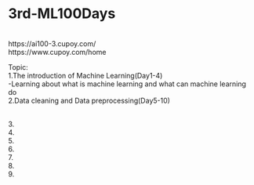 # 3rd-ML100Days
<br>
https://ai100-3.cupoy.com/

<br>
https://www.cupoy.com/home

<br>

Topic:
<br>
1.The introduction of Machine Learning(Day1-4)
<br>
-Learning about what is machine learning and what can machine learning do
<br>
2.Data cleaning and Data preprocessing(Day5-10)


<br>
3.
<br>
4.
<br>
5.
<br>
6.
<br>
7.
<br>
8.
<br>
9.
<br>
